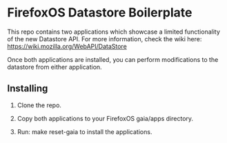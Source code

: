 FirefoxOS Datastore Boilerplate
===============================

This repo contains two applications which showcase a limited functionality of the new Datastore API. For more information, check the wiki here: https://wiki.mozilla.org/WebAPI/DataStore

Once both applications are installed, you can perform modifications to the datastore from either application.

Installing
-------------------------------

1) Clone the repo.

2) Copy both applications to your FirefoxOS gaia/apps directory.

3) Run: make reset-gaia to install the applications.

